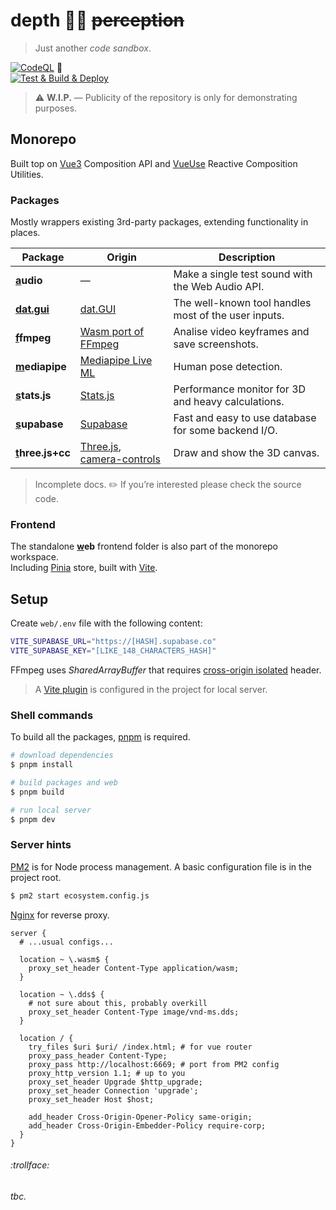 # depth 🧘‍♀️ ~~perception~~

> Just another _code sandbox_.

[![CodeQL](https://github.com/SubZtep/depth/actions/workflows/codeql-analysis.yml/badge.svg)](https://github.com/SubZtep/depth/actions/workflows/codeql-analysis.yml)
:balloon: \
[![Test & Build & Deploy](https://github.com/SubZtep/depth/actions/workflows/deploy.yml/badge.svg)](https://github.com/SubZtep/depth/actions/workflows/deploy.yml)

> :warning: **W.I.P.** — Publicity of the repository is only for demonstrating purposes.

## Monorepo

Built top on [Vue3](https://v3.vuejs.org/api/sfc-script-setup.html) Composition API and [VueUse](https://vueuse.org/functions.html) Reactive Composition Utilities.

### Packages

Mostly wrappers existing 3rd-party packages, extending functionality in places.

| Package                                     | Origin                                                                                          | Description                                          |
| ------------------------------------------- | ----------------------------------------------------------------------------------------------- | ---------------------------------------------------- |
| **[a](packages/audio#readme)udio**          | —                                                                                               | Make a single test sound with the Web Audio API.     |
| **[dat.gui](packages/dat.gui#readme)**      | [dat.GUI](https://github.com/dataarts/dat.gui)                                                  | The well-known tool handles most of the user inputs. |
| **[f](packages/ffmpeg#readme)fmpeg**        | [Wasm port of FFmpeg](https://ffmpegwasm.netlify.app/)                                          | Analise video keyframes and save screenshots.        |
| **[m](packages/mediapipe#readme)ediapipe**  | [Mediapipe Live ML](https://google.github.io/mediapipe/getting_started/javascript)              | Human pose detection.                                |
| **[s](packages/stats.js#readme)tats.js**    | [Stats.js](http://mrdoob.github.io/stats.js/)                                                   | Performance monitor for 3D and heavy calculations.   |
| **[s](packages/supabase#readme)upabase**    | [Supabase](https://supabase.io/)                                                                | Fast and easy to use database for some backend I/O.  |
| **[t](packages/three.js#readme)hree.js+cc** | [Three.js](https://threejs.org/), [camera-controls](https://github.com/yomotsu/camera-controls) | Draw and show the 3D canvas.                         |

> Incomplete docs. :pencil2: If you’re interested please check the source code.

### Frontend

The standalone **[w](./web#readme)eb** frontend folder is also part of the monorepo workspace. \
Including [Pinia](https://pinia.esm.dev/) store, built with [Vite](https://vitejs.dev/).

## Setup

Create `web/.env` file with the following content:

```sh
VITE_SUPABASE_URL="https://[HASH].supabase.co"
VITE_SUPABASE_KEY="[LIKE_148_CHARACTERS_HASH]"
```

FFmpeg uses _SharedArrayBuffer_ that requires [cross-origin isolated](https://developer.chrome.com/blog/enabling-shared-array-buffer/) header.

> A [Vite plugin](https://github.com/chaosprint/vite-plugin-cross-origin-isolation) is configured in the project for local server.

### Shell commands

To build all the packages, [pnpm](https://pnpm.io/installation) is required.

```sh
# download dependencies
$ pnpm install

# build packages and web
$ pnpm build

# run local server
$ pnpm dev
```

### Server hints

[PM2](https://pm2.keymetrics.io/docs/usage/quick-start/) is for Node process management. A basic configuration file is in the project root.

```sh
$ pm2 start ecosystem.config.js
```

[Nginx](https://docs.nginx.com/nginx/admin-guide/web-server/reverse-proxy/) for reverse proxy.

```nginx
server {
  # ...usual configs...

  location ~ \.wasm$ {
    proxy_set_header Content-Type application/wasm;
  }

  location ~ \.dds$ {
    # not sure about this, probably overkill
    proxy_set_header Content-Type image/vnd-ms.dds;
  }

  location / {
    try_files $uri $uri/ /index.html; # for vue router
    proxy_pass_header Content-Type;
    proxy_pass http://localhost:6669; # port from PM2 config
    proxy_http_version 1.1; # up to you
    proxy_set_header Upgrade $http_upgrade;
    proxy_set_header Connection 'upgrade';
    proxy_set_header Host $host;

    add_header Cross-Origin-Opener-Policy same-origin;
    add_header Cross-Origin-Embedder-Policy require-corp;
  }
}
```

###### :trollface:

_tbc._
